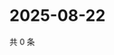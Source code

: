 # 2025-08-22

共 0 条

<!-- BEGIN ZHIHUQUESTIONS -->
<!-- 最后更新时间 Fri Aug 22 2025 12:13:45 GMT+0800 (China Standard Time) -->

<!-- END ZHIHUQUESTIONS -->
